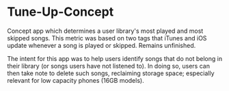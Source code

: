 # Tune-Up-Concept
Concept app which determines a user library's most played and most skipped songs. This metric was based on two tags that iTunes and iOS update whenever a song is played or skipped. Remains unfinished.

The intent for this app was to help users identify songs that do not belong in their library (or songs users have not listened to). In doing so, users can then take note to delete such songs, reclaiming storage space; especially relevant for low capacity phones (16GB models).
